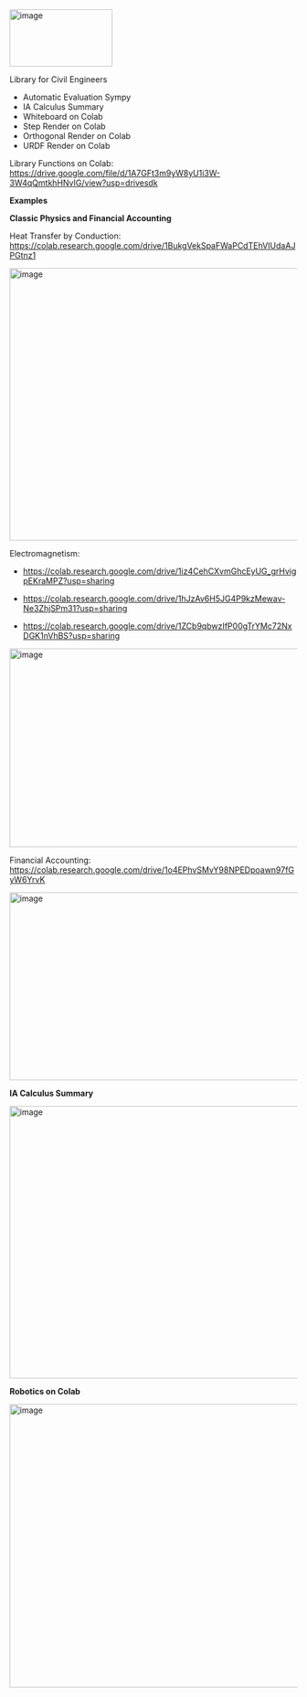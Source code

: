 <img width="180" height="100" alt="image" src="https://github.com/user-attachments/assets/18c36cdb-51f9-48f0-9458-52fa5ef2e844" />

Library for Civil Engineers 

- Automatic Evaluation Sympy
- IA Calculus Summary
- Whiteboard on Colab
- Step Render on Colab
- Orthogonal Render on Colab
- URDF Render on Colab

Library Functions on Colab: https://drive.google.com/file/d/1A7GFt3m9yW8yU1i3W-3W4qQmtkhHNvIG/view?usp=drivesdk

**Examples**

**Classic Physics and Financial Accounting**

Heat Transfer by Conduction: https://colab.research.google.com/drive/1BukgVekSpaFWaPCdTEhVIUdaAJPGtnz1

<img width="578" height="477" alt="image" src="https://github.com/user-attachments/assets/7d28cb70-0c31-48b4-ac1e-2e651963c006" />

Electromagnetism: 

- https://colab.research.google.com/drive/1iz4CehCXvmGhcEyUG_grHvigpEKraMPZ?usp=sharing
  
- https://colab.research.google.com/drive/1hJzAv6H5JG4P9kzMewav-Ne3ZhjSPm31?usp=sharing
  
- https://colab.research.google.com/drive/1ZCb9qbwzIfP00gTrYMc72NxDGK1nVhBS?usp=sharing

<img width="592" height="348" alt="image" src="https://github.com/user-attachments/assets/38ef2bf8-f549-484f-b7af-f692f245cde8" />

Financial Accounting: https://colab.research.google.com/drive/1o4EPhvSMvY98NPEDpoawn97fGyW6YrvK

<img width="789" height="329" alt="image" src="https://github.com/user-attachments/assets/40b5ccec-29ec-4dea-a114-adc05fe85f5d" />

**IA Calculus Summary**

<img width="578" height="477" alt="image" src="https://github.com/user-attachments/assets/791379b6-202b-4648-b564-3b32b1b6dede" />

**Robotics on Colab**

<img width="627" height="496" alt="image" src="https://github.com/user-attachments/assets/17a53e5d-22ac-4824-b50c-1a43212e3a6a" />


